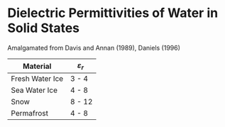 # Dielectric Permittivities of Water in Solid States

Amalgamated from Davis and Annan (1989), Daniels (1996)

| **Material**    | $`\varepsilon_r\;`$ |
|-----------------|---------------------|
| Fresh Water Ice | 3 - 4               |
| Sea Water Ice   | 4 - 8               |
| Snow            | 8 - 12              |
| Permafrost      | 4 - 8               |
